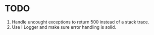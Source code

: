 # TODO

1. Handle uncought exceptions to return 500 instead of a stack trace.
2. Use I Logger and make sure error handling is solid.
